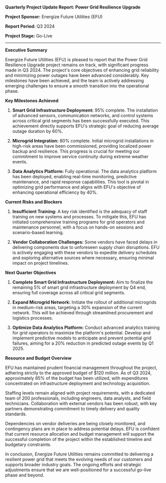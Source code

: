 **Quarterly Project Update Report: Power Grid Resilience Upgrade**

**Project Sponsor:** Energize Future Utilities (EFU)

**Report Period:** Q3 2024

**Project Stage:** Go-Live

---

**Executive Summary**

Energize Future Utilities (EFU) is pleased to report that the Power Grid Resilience Upgrade project remains on track, with significant progress made in Q3 2024. The project's core objectives of enhancing grid reliability and minimizing power outages have been advanced considerably. Key milestones have been achieved, and the team is actively addressing emerging challenges to ensure a smooth transition into the operational phase.

**Key Milestones Achieved**

1. **Smart Grid Infrastructure Deployment:** 95% complete. The installation of advanced sensors, communication networks, and control systems across critical grid segments has been successfully executed. This achievement directly supports EFU's strategic goal of reducing average outage duration by 60%.

2. **Microgrid Integration:** 80% complete. Initial microgrid installations in high-risk areas have been commissioned, providing localized power backup and resilience. This progress is crucial for meeting our commitment to improve service continuity during extreme weather events.

3. **Data Analytics Platform:** Fully operational. The data analytics platform has been deployed, enabling real-time monitoring, predictive maintenance, and rapid response capabilities. This tool is pivotal in optimizing grid performance and aligns with EFU's objective of enhancing operational efficiency by 40%.

**Current Risks and Blockers**

1. **Insufficient Training:** A key risk identified is the adequacy of staff training on new systems and processes. To mitigate this, EFU has initiated comprehensive training programs for grid operators and maintenance personnel, with a focus on hands-on sessions and scenario-based learning.

2. **Vendor Collaboration Challenges:** Some vendors have faced delays in delivering components due to unforeseen supply chain disruptions. EFU is actively engaging with these vendors to expedite delivery schedules and exploring alternative sources where necessary, ensuring minimal impact on project timelines.

**Next Quarter Objectives**

1. **Complete Smart Grid Infrastructure Deployment:** Aim to finalize the remaining 5% of smart grid infrastructure deployment by Q4 end, ensuring full coverage across all critical grid segments.

2. **Expand Microgrid Network:** Initiate the rollout of additional microgrids in medium-risk areas, targeting a 30% expansion of the current network. This will be achieved through streamlined procurement and logistics processes.

3. **Optimize Data Analytics Platform:** Conduct advanced analytics training for grid operators to maximize the platform's potential. Develop and implement predictive models to anticipate and prevent potential grid failures, aiming for a 20% reduction in predicted outage events by Q1 2025.

**Resource and Budget Overview**

EFU has maintained prudent financial management throughout the project, adhering strictly to the approved budget of $120 million. As of Q3 2024, approximately 85% of the budget has been utilized, with expenditures concentrated on infrastructure deployment and technology acquisition.

Staffing levels remain aligned with project requirements, with a dedicated team of 200 professionals, including engineers, data analysts, and field technicians. Collaboration with external vendors has been robust, with key partners demonstrating commitment to timely delivery and quality standards.

Dependencies on vendor deliveries are being closely monitored, and contingency plans are in place to address potential delays. EFU is confident that current resource allocation and budget management will support the successful completion of the project within the established timeline and budgetary constraints.

In conclusion, Energize Future Utilities remains committed to delivering a resilient power grid that meets the evolving needs of our customers and supports broader industry goals. The ongoing efforts and strategic adjustments ensure that we are well-positioned for a successful go-live phase and beyond.